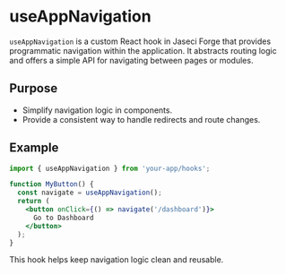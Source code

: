# useAppNavigation

`useAppNavigation` is a custom React hook in Jaseci Forge that provides programmatic navigation within the application. It abstracts routing logic and offers a simple API for navigating between pages or modules.

## Purpose
- Simplify navigation logic in components.
- Provide a consistent way to handle redirects and route changes.

## Example
```jsx
import { useAppNavigation } from 'your-app/hooks';

function MyButton() {
  const navigate = useAppNavigation();
  return (
    <button onClick={() => navigate('/dashboard')}>
      Go to Dashboard
    </button>
  );
}
```

This hook helps keep navigation logic clean and reusable. 